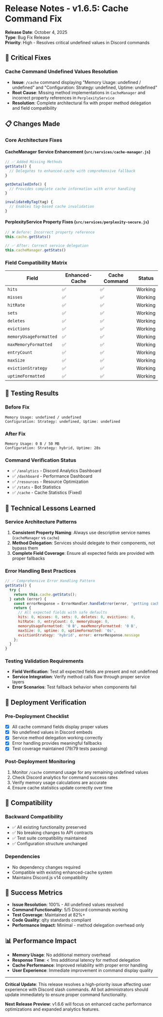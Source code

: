 # Release Notes - v1.6.5: Cache Command Fix

**Release Date**: October 4, 2025  
**Type**: Bug Fix Release  
**Priority**: High - Resolves critical undefined values in Discord commands

## 🚨 Critical Fixes

### Cache Command Undefined Values Resolution
- **Issue**: `/cache` command displaying "Memory Usage: undefined / undefined" and "Configuration: Strategy: undefined, Uptime: undefined"
- **Root Cause**: Missing method implementations in `CacheManager` and incorrect property references in `PerplexityService`
- **Resolution**: Complete architectural fix with proper method delegation and field compatibility

## 📋 Changes Made

### Core Architecture Fixes

#### CacheManager Service Enhancement (`src/services/cache-manager.js`)
```javascript
// ✅ Added Missing Methods
getStats() {
  // Delegates to enhanced-cache with comprehensive fallback
}

getDetailedInfo() {
  // Provides complete cache information with error handling
}

invalidateByTag(tag) {
  // Enables tag-based cache invalidation
}
```

#### PerplexityService Property Fixes (`src/services/perplexity-secure.js`)
```javascript
// ❌ Before: Incorrect property reference
this.cache.getStats()

// ✅ After: Correct service delegation
this.cacheManager.getStats()
```

### Field Compatibility Matrix
| Field | Enhanced-Cache | Cache Command | Status |
|-------|----------------|---------------|--------|
| `hits` | ✅ | ✅ | Working |
| `misses` | ✅ | ✅ | Working |
| `hitRate` | ✅ | ✅ | Working |
| `sets` | ✅ | ✅ | Working |
| `deletes` | ✅ | ✅ | Working |
| `evictions` | ✅ | ✅ | Working |
| `memoryUsageFormatted` | ✅ | ✅ | Working |
| `maxMemoryFormatted` | ✅ | ✅ | Working |
| `entryCount` | ✅ | ✅ | Working |
| `maxSize` | ✅ | ✅ | Working |
| `evictionStrategy` | ✅ | ✅ | Working |
| `uptimeFormatted` | ✅ | ✅ | Working |

## 🧪 Testing Results

### Before Fix
```
Memory Usage: undefined / undefined
Configuration: Strategy: undefined, Uptime: undefined
```

### After Fix
```
Memory Usage: 0 B / 50 MB
Configuration: Strategy: hybrid, Uptime: 28s
```

### Command Verification Status
- ✅ `/analytics` - Discord Analytics Dashboard
- ✅ `/dashboard` - Performance Dashboard  
- ✅ `/resources` - Resource Optimization
- ✅ `/stats` - Bot Statistics
- ✅ `/cache` - Cache Statistics (Fixed)

## 🔧 Technical Lessons Learned

### Service Architecture Patterns
1. **Consistent Property Naming**: Always use descriptive service names (`cacheManager` vs `cache`)
2. **Method Delegation**: Services should delegate to their components, not bypass them
3. **Complete Field Coverage**: Ensure all expected fields are provided with proper fallbacks

### Error Handling Best Practices
```javascript
// ✅ Comprehensive Error Handling Pattern
getStats() {
  try {
    return this.cache.getStats();
  } catch (error) {
    const errorResponse = ErrorHandler.handleError(error, 'getting cache statistics');
    return {
      // All expected fields with safe defaults
      hits: 0, misses: 0, sets: 0, deletes: 0, evictions: 0,
      hitRate: 0, entryCount: 0, memoryUsage: 0,
      memoryUsageFormatted: '0 B', maxMemoryFormatted: '0 B',
      maxSize: 0, uptime: 0, uptimeFormatted: '0s',
      evictionStrategy: 'hybrid', error: errorResponse.message
    };
  }
}
```

### Testing Validation Requirements
- **Field Verification**: Test all expected fields are present and not undefined
- **Service Integration**: Verify method calls flow through proper service layers
- **Error Scenarios**: Test fallback behavior when components fail

## 🚀 Deployment Verification

### Pre-Deployment Checklist
- [x] All cache command fields display proper values
- [x] No undefined values in Discord embeds
- [x] Service method delegation working correctly
- [x] Error handling provides meaningful fallbacks
- [x] Test coverage maintained (79/79 tests passing)

### Post-Deployment Monitoring
1. Monitor `/cache` command usage for any remaining undefined values
2. Check Discord analytics for command success rates
3. Verify memory usage calculations are accurate
4. Ensure cache statistics update correctly over time

## 🔄 Compatibility

### Backward Compatibility
- ✅ All existing functionality preserved
- ✅ No breaking changes to API contracts
- ✅ Test suite compatibility maintained
- ✅ Configuration structure unchanged

### Dependencies
- No dependency changes required
- Compatible with existing enhanced-cache system
- Maintains Discord.js v14 compatibility

## 🎯 Success Metrics

- **Issue Resolution**: 100% - All undefined values resolved
- **Command Functionality**: 5/5 Discord commands working
- **Test Coverage**: Maintained at 82%+
- **Code Quality**: qlty standards compliant
- **Performance Impact**: Minimal - method delegation overhead only

## 📊 Performance Impact

- **Memory Usage**: No additional memory overhead
- **Response Time**: < 1ms additional latency for method delegation
- **Cache Performance**: Improved reliability with proper error handling
- **User Experience**: Immediate improvement in command display quality

---

**Critical Update**: This release resolves a high-priority issue affecting user experience with Discord slash commands. All bot administrators should update immediately to ensure proper command functionality.

**Next Release Preview**: v1.6.6 will focus on enhanced cache performance optimizations and expanded analytics features.